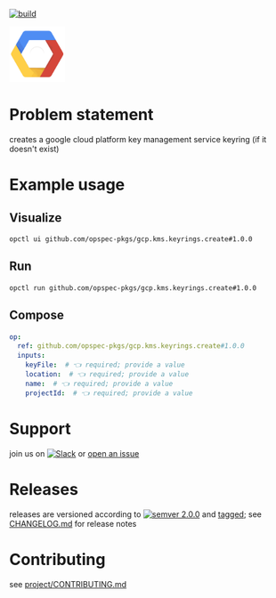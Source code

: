 [![build](https://github.com/opspec-pkgs/gcp.kms.keyrings.create/actions/workflows/build.yml/badge.svg)](https://github.com/opspec-pkgs/gcp.kms.keyrings.create/actions/workflows/build.yml)


<img src="icon.svg" alt="icon" height="100px">

# Problem statement

creates a google cloud platform key management service keyring (if it doesn't exist)

# Example usage

## Visualize

```shell
opctl ui github.com/opspec-pkgs/gcp.kms.keyrings.create#1.0.0
```

## Run

```
opctl run github.com/opspec-pkgs/gcp.kms.keyrings.create#1.0.0
```

## Compose

```yaml
op:
  ref: github.com/opspec-pkgs/gcp.kms.keyrings.create#1.0.0
  inputs:
    keyFile:  # 👈 required; provide a value
    location:  # 👈 required; provide a value
    name:  # 👈 required; provide a value
    projectId:  # 👈 required; provide a value
```

# Support

join us on
[![Slack](https://img.shields.io/badge/slack-opctl-E01563.svg)](https://join.slack.com/t/opctl/shared_invite/zt-51zodvjn-Ul_UXfkhqYLWZPQTvNPp5w)
or
[open an issue](https://github.com/opspec-pkgs/gcp.kms.keyrings.create/issues)

# Releases

releases are versioned according to
[![semver 2.0.0](https://img.shields.io/badge/semver-2.0.0-brightgreen.svg)](http://semver.org/spec/v2.0.0.html)
and [tagged](https://git-scm.com/book/en/v2/Git-Basics-Tagging); see
[CHANGELOG.md](CHANGELOG.md) for release notes

# Contributing

see
[project/CONTRIBUTING.md](https://github.com/opspec-pkgs/project/blob/main/CONTRIBUTING.md)
